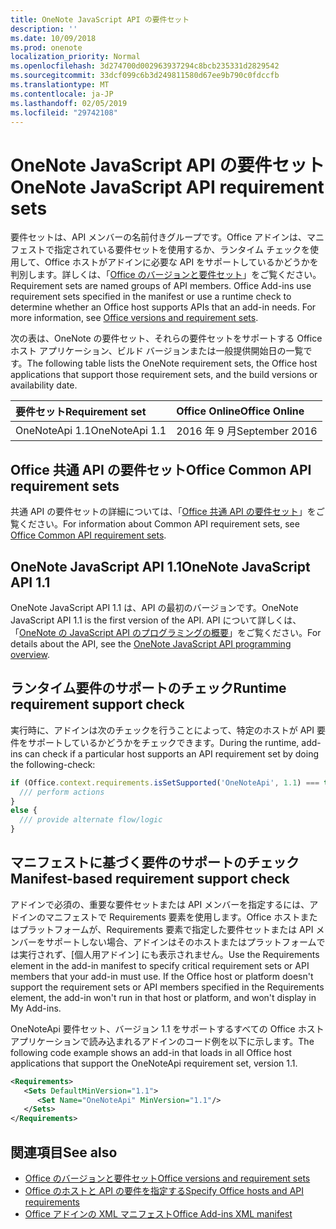 ```yaml
---
title: OneNote JavaScript API の要件セット
description: ''
ms.date: 10/09/2018
ms.prod: onenote
localization_priority: Normal
ms.openlocfilehash: 3d274700d002963937294c8bcb235331d2829542
ms.sourcegitcommit: 33dcf099c6b3d249811580d67ee9b790c0fdccfb
ms.translationtype: MT
ms.contentlocale: ja-JP
ms.lasthandoff: 02/05/2019
ms.locfileid: "29742108"
---
```

# <a name="onenote-javascript-api-requirement-sets"></a><span data-ttu-id="a504d-102">OneNote JavaScript API の要件セット</span><span class="sxs-lookup"><span data-stu-id="a504d-102">OneNote JavaScript API requirement sets</span></span>

<span data-ttu-id="a504d-p101">要件セットは、API メンバーの名前付きグループです。Office アドインは、マニフェストで指定されている要件セットを使用するか、ランタイム チェックを使用して、Office ホストがアドインに必要な API をサポートしているかどうかを判別します。詳しくは、「[Office のバージョンと要件セット](https://docs.microsoft.com/office/dev/add-ins/develop/office-versions-and-requirement-sets)」をご覧ください。</span><span class="sxs-lookup"><span data-stu-id="a504d-p101">Requirement sets are named groups of API members. Office Add-ins use requirement sets specified in the manifest or use a runtime check to determine whether an Office host supports APIs that an add-in needs. For more information, see [Office versions and requirement sets](https://docs.microsoft.com/office/dev/add-ins/develop/office-versions-and-requirement-sets).</span></span>

<span data-ttu-id="a504d-106">次の表は、OneNote の要件セット、それらの要件セットをサポートする Office ホスト アプリケーション、ビルド バージョンまたは一般提供開始日の一覧です。</span><span class="sxs-lookup"><span data-stu-id="a504d-106">The following table lists the OneNote requirement sets, the Office host applications that support those requirement sets, and the build versions or availability date.</span></span>

|  <span data-ttu-id="a504d-107">要件セット</span><span class="sxs-lookup"><span data-stu-id="a504d-107">Requirement set</span></span>  |  <span data-ttu-id="a504d-108">Office Online</span><span class="sxs-lookup"><span data-stu-id="a504d-108">Office Online</span></span> | 
|:-----|:-----|
| <span data-ttu-id="a504d-109">OneNoteApi 1.1</span><span class="sxs-lookup"><span data-stu-id="a504d-109">OneNoteApi 1.1</span></span>  | <span data-ttu-id="a504d-110">2016 年 9 月</span><span class="sxs-lookup"><span data-stu-id="a504d-110">September 2016</span></span> |  

## <a name="office-common-api-requirement-sets"></a><span data-ttu-id="a504d-111">Office 共通 API の要件セット</span><span class="sxs-lookup"><span data-stu-id="a504d-111">Office Common API requirement sets</span></span>

<span data-ttu-id="a504d-112">共通 API の要件セットの詳細については、「[Office 共通 API の要件セット](office-add-in-requirement-sets.md)」をご覧ください。</span><span class="sxs-lookup"><span data-stu-id="a504d-112">For information about Common API requirement sets, see [Office Common API requirement sets](office-add-in-requirement-sets.md).</span></span>

## <a name="onenote-javascript-api-11"></a><span data-ttu-id="a504d-113">OneNote JavaScript API 1.1</span><span class="sxs-lookup"><span data-stu-id="a504d-113">OneNote JavaScript API 1.1</span></span> 

<span data-ttu-id="a504d-114">OneNote JavaScript API 1.1 は、API の最初のバージョンです。</span><span class="sxs-lookup"><span data-stu-id="a504d-114">OneNote JavaScript API 1.1 is the first version of the API.</span></span> <span data-ttu-id="a504d-115">API について詳しくは、「[OneNote の JavaScript API のプログラミングの概要](https://docs.microsoft.com/office/dev/add-ins/onenote/onenote-add-ins-programming-overview)」をご覧ください。</span><span class="sxs-lookup"><span data-stu-id="a504d-115">For details about the API, see the [OneNote JavaScript API programming overview](https://docs.microsoft.com/office/dev/add-ins/onenote/onenote-add-ins-programming-overview).</span></span>

## <a name="runtime-requirement-support-check"></a><span data-ttu-id="a504d-116">ランタイム要件のサポートのチェック</span><span class="sxs-lookup"><span data-stu-id="a504d-116">Runtime requirement support check</span></span>

<span data-ttu-id="a504d-117">実行時に、アドインは次のチェックを行うことによって、特定のホストが API 要件をサポートしているかどうかをチェックできます。</span><span class="sxs-lookup"><span data-stu-id="a504d-117">During the runtime, add-ins can check if a particular host supports an API requirement set by doing the following-check:</span></span> 

```js
if (Office.context.requirements.isSetSupported('OneNoteApi', 1.1) === true) {
  /// perform actions
}
else {
  /// provide alternate flow/logic
}
```

## <a name="manifest-based-requirement-support-check"></a><span data-ttu-id="a504d-118">マニフェストに基づく要件のサポートのチェック</span><span class="sxs-lookup"><span data-stu-id="a504d-118">Manifest-based requirement support check</span></span>

<span data-ttu-id="a504d-p103">アドインで必須の、重要な要件セットまたは API メンバーを指定するには、アドインのマニフェストで Requirements 要素を使用します。Office ホストまたはプラットフォームが、Requirements 要素で指定した要件セットまたは API メンバーをサポートしない場合、アドインはそのホストまたはプラットフォームでは実行されず、[個人用アドイン] にも表示されません。</span><span class="sxs-lookup"><span data-stu-id="a504d-p103">Use the Requirements element in the add-in manifest to specify critical requirement sets or API members that your add-in must use. If the Office host or platform doesn't support the requirement sets or API members specified in the Requirements element, the add-in won't run in that host or platform, and won't display in My Add-ins.</span></span>

<span data-ttu-id="a504d-121">OneNoteApi 要件セット、バージョン 1.1 をサポートするすべての Office ホスト アプリケーションで読み込まれるアドインのコード例を以下に示します。</span><span class="sxs-lookup"><span data-stu-id="a504d-121">The following code example shows an add-in that loads in all Office host applications that support the OneNoteApi requirement set, version 1.1.</span></span>

```xml
<Requirements>
   <Sets DefaultMinVersion="1.1">
      <Set Name="OneNoteApi" MinVersion="1.1"/>
   </Sets>
</Requirements>
```

## <a name="see-also"></a><span data-ttu-id="a504d-122">関連項目</span><span class="sxs-lookup"><span data-stu-id="a504d-122">See also</span></span>

- [<span data-ttu-id="a504d-123">Office のバージョンと要件セット</span><span class="sxs-lookup"><span data-stu-id="a504d-123">Office versions and requirement sets</span></span>](https://docs.microsoft.com/office/dev/add-ins/develop/office-versions-and-requirement-sets)
- [<span data-ttu-id="a504d-124">Office のホストと API の要件を指定する</span><span class="sxs-lookup"><span data-stu-id="a504d-124">Specify Office hosts and API requirements</span></span>](https://docs.microsoft.com/office/dev/add-ins/develop/specify-office-hosts-and-api-requirements)
- [<span data-ttu-id="a504d-125">Office アドインの XML マニフェスト</span><span class="sxs-lookup"><span data-stu-id="a504d-125">Office Add-ins XML manifest</span></span>](https://docs.microsoft.com/office/dev/add-ins/develop/add-in-manifests)
